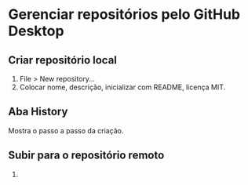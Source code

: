# Gerenciar repositórios pelo GitHub Desktop

## Criar repositório local
1. File > New repository...
1. Colocar nome, descrição, inicializar com README, licença MIT.

## Aba History
Mostra o passo a passo da criação.

## Subir para o repositório remoto
1. 